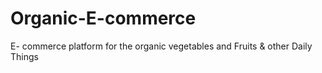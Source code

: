 # Organic-E-commerce
E- commerce platform for the organic vegetables and Fruits &amp; other Daily Things
